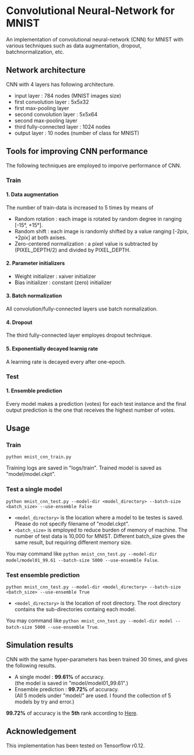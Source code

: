 # Convolutional Neural-Network for MNIST

An implementation of convolutional neural-network (CNN) for MNIST with various techniques such as data augmentation, dropout, batchnormalization, etc. 

## Network architecture

CNN with 4 layers has following architecture.

+ input layer : 784 nodes (MNIST images size)
+ first convolution layer : 5x5x32
+ first max-pooling layer
+ second convolution layer : 5x5x64
+ second max-pooling layer
+ third fully-connected layer : 1024 nodes
+ output layer : 10 nodes (number of class for MNIST)

## Tools for improving CNN performance

The following techniques are employed to imporve performance of CNN.

### Train
#### 1. Data augmentation

The number of train-data is increased to 5 times by means of</br>
+ Random rotation : each image is rotated by random degree in ranging [-15°, +15°].
+ Random shift : each image is randomly shifted by a value ranging [-2pix, +2pix] at both axises.
+ Zero-centered normalization : a pixel value is subtracted by (PIXEL_DEPTH/2) and divided by PIXEL_DEPTH.

#### 2. Parameter initializers
+ Weight initializer : xaiver initializer
+ Bias initializer : constant (zero) initializer
  
#### 3. Batch normalization
All convolution/fully-connected layers use batch normalization.

#### 4. Dropout
The third fully-connected layer employes dropout technique.

#### 5. Exponentially decayed learnig rate
A learning rate is decayed every after one-epoch.

### Test
#### 1. Ensemble prediction
Every model makes a prediction (votes) for each test instance and the final output prediction is the one that receives the highest number of votes.

## Usage

### Train
`python mnist_cnn_train.py`

Training logs are saved in "logs/train".
Trained model is saved as "model/model.ckpt".

### Test a single model
`python mnist_cnn_test.py --model-dir <model_directory> --batch-size <batch_size> --use-ensemble False`

+ `<model_directory>` is the location where a model to be testes is saved. Please do not specify filename of "model.ckpt".
+ `<batch_size>` is employed to reduce burden of memory of machine. The number of test data is 10,000 for MNIST. Different batch_size gives the same result, but requiring different memory size.

You may command like `python mnist_cnn_test.py --model-dir model/model01_99.61 --batch-size 5000 --use-ensemble False`.

### Test ensemble prediction
`python mnist_cnn_test.py --model-dir <model_directory> --batch-size <batch_size> --use-ensemble True`

+ `<model_directory>` is the location of root directory. The root directory contains the sub-directories containg each model.

You may command like `python mnist_cnn_test.py --model-dir model --batch-size 5000 --use-ensemble True`.

## Simulation results

CNN with the same hyper-parameters has been trained 30 times, and gives the following results.
+ A single model : **99.61%** of accuracy.</br>(the model is saved in "model/model01_99.61".)
+ Ensemble prediction : **99.72%** of accuracy.</br>(All 5 models under "model/" are used. I found the collection of 5 models by try and error.)

**99.72%** of accuracy is the **5th** rank according to [Here](http://rodrigob.github.io/are_we_there_yet/build/classification_datasets_results.html).

## Acknowledgement

This implementation has been tested on Tensorflow r0.12.
